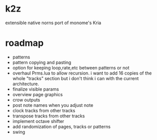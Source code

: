 # k2z
extensible native norns port of monome's Kria

# roadmap
* patterns
* pattern copying and pasting
* option for keeping loop,rate,etc between patterns or not
* overhaul Prms.lua to allow recursion. i want to add 16 copies of the whole "tracks" section but i don't think i can with the current architecture.
* finalize visible params
* overview page graphics
* crow outputs
* post note names when you adjust note
* clock tracks from other tracks
* transpose tracks from other tracks
* implement octave shifter
* add randomization of pages, tracks or patterns
* swing
